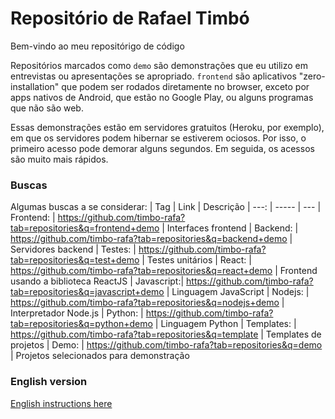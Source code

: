 # Repositório de Rafael Timbó

Bem-vindo ao meu repositórigo de código

Repositórios marcados como `demo` são demonstrações que eu utilizo em entrevistas ou apresentações se apropriado.
`frontend` são aplicativos "zero-installation" que podem ser rodados diretamente no browser, exceto por apps nativos de Android, que estão no Google Play, ou alguns programas que não são web.

Essas demonstrações estão em servidores gratuitos (Heroku, por exemplo), em que os servidores podem hibernar se estiverem ociosos. Por isso, o primeiro acesso pode demorar alguns segundos. Em seguida, os acessos são muito mais rápidos.

### Buscas

Algumas buscas a se considerar:
| Tag        |  Link                                                              | Descrição
| ---:       | -----                                                              | ---
| Frontend:  |  https://github.com/timbo-rafa?tab=repositories&q=frontend+demo    | Interfaces frontend
| Backend:   |  https://github.com/timbo-rafa?tab=repositories&q=backend+demo     | Servidores backend
| Testes:    |  https://github.com/timbo-rafa?tab=repositories&q=test+demo        | Testes unitários
| React:     |  https://github.com/timbo-rafa?tab=repositories&q=react+demo       | Frontend usando a biblioteca ReactJS
| Javascript:|  https://github.com/timbo-rafa?tab=repositories&q=javascript+demo  | Linguagem JavaScript
| Nodejs:    |  https://github.com/timbo-rafa?tab=repositories&q=nodejs+demo      | Interpretador Node.js
| Python:    |  https://github.com/timbo-rafa?tab=repositories&q=python+demo      | Linguagem Python
| Templates: |  https://github.com/timbo-rafa?tab=repositories&q=template         | Templates de projetos
| Demo:      |  https://github.com/timbo-rafa?tab=repositories&q=demo             | Projetos selecionados para demonstração

### English version

[English instructions here](https://github.com/timbo-rafa/readme/blob/master/README.md)